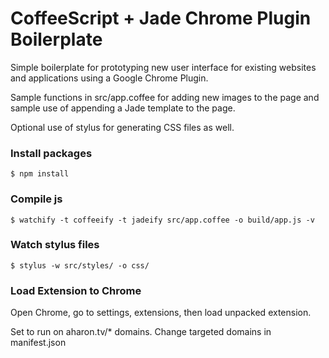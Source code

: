 CoffeeScript + Jade Chrome Plugin Boilerplate
==========================

Simple boilerplate for prototyping new user interface for existing websites and applications using a Google Chrome Plugin.

Sample functions in src/app.coffee for adding new images to the page and sample use of appending a Jade template to the page.

Optional use of stylus for generating CSS files as well.

### Install packages
```shell
$ npm install
```

### Compile js
```shell
$ watchify -t coffeeify -t jadeify src/app.coffee -o build/app.js -v
```

### Watch stylus files
```shell
$ stylus -w src/styles/ -o css/
```

### Load Extension to Chrome
Open Chrome, go to settings, extensions, then load unpacked extension.

Set to run on aharon.tv/* domains. Change targeted domains in manifest.json